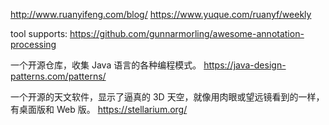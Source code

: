 http://www.ruanyifeng.com/blog/
https://www.yuque.com/ruanyf/weekly

tool supports:
https://github.com/gunnarmorling/awesome-annotation-processing

一个开源仓库，收集 Java 语言的各种编程模式。
https://java-design-patterns.com/patterns/

一个开源的天文软件，显示了逼真的 3D 天空，就像用肉眼或望远镜看到的一样，有桌面版和 Web 版。
https://stellarium.org/